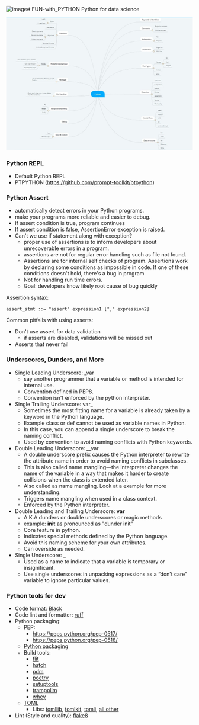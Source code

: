 ![image](https://github.com/Akshaykumarcp/python/assets/16430258/69b474bc-405b-47b3-80a8-f280100290ee)# FUN-with_PYTHON
Python for data science

![alt text](https://github.com/Akshaykumarcp/FUN-with_PYTHON/blob/main/mind_mapping_python.jpg)

### Python REPL
- Default Python REPL
- PTPYTHON (https://github.com/prompt-toolkit/ptpython)

### Python Assert

- automatically detect errors in your Python programs.
- make your programs more reliable and easier to debug.
- If assert condition is true, program continues
- If assert condition is false, AssertionError exception is raised.
- Can't we use if statement along with exception?
  - proper use of assertions is to inform developers about unrecoverable errors in a program.
  - assertions are not for regular error handling such as file not found.
  - Assertions are for internal self checks of program. Assertions work by declaring some conditions as impossible in code. If one of these conditions doesn't hold, there's a bug in program
  - Not for handling run time errors.
  - Goal: developers know likely root cause of bug quickly

Assertion syntax:
```
assert_stmt ::= "assert" expression1 ["," expression2]
```

Common pitfalls with using asserts:
- Don't use assert for data validation
  - if asserts are disabled, validations will be missed out
- Asserts that never fail

### Underscores, Dunders, and More

- Single Leading Underscore: _var
  - say another programmer that a variable or method is intended for internal use.
  - Convention defined in PEP8.
  - Convention isn't enforced by the python interpreter.
- Single Trailing Underscore: var_
  - Sometimes the most fitting name for a variable is already taken by a keyword in the Python language.
  - Example class or def cannot be used as variable names in Python.
  - In this case, you can append a single underscore to break the naming conflict.
  - Used by convention to avoid naming conflicts with Python keywords.
- Double Leading Underscore: __var
  - A double underscore prefix causes the Python interpreter to rewrite the attribute name in order to avoid naming conflicts in subclasses.
  - This is also called name mangling—the interpreter changes the name of the variable in a way that makes it harder to create collisions when the class is extended later.
  - Also called as name mangling. Look at a example for more understanding.
  - Triggers name mangling when used in a class context.
  - Enforced by the Python interpreter.
- Double Leading and Trailing Underscore: __var__
  - A.K.A dunders or double underscores or magic methods
  - example: __init__ as pronounced as "dunder init"
  - Core feature in python.
  - Indicates special methods defined by the Python language.
  - Avoid this naming scheme for your own attributes.
  - Can overside as needed.
- Single Underscore: _
  - Used as a name to indicate that a variable is temporary or insignificant.
  - Use single underscores in unpacking expressions as a “don’t care” variable to ignore particular values.

### Python tools for dev

- Code format: [Black](https://github.com/psf/black)
- Code lint and formatter: [ruff](https://github.com/astral-sh/ruff)
- Python packaging:
  - PEP:
    - https://peps.python.org/pep-0517/
    - https://peps.python.org/pep-0518/
  - [Python packaging](https://packaging.python.org/en/latest/overview/)
  - Build tools:
    - [flit](https://flit.pypa.io/en/latest/)
    - [hatch](https://hatch.pypa.io/latest/)
    - [pdm](https://pdm-project.org/en/latest/)
    - [poetry](https://python-poetry.org/)
    - [setuptools](https://setuptools.pypa.io/en/latest/)
    - [trampolim](https://pypi.org/project/trampolim/)
    - [whey](https://pypi.org/project/whey/)
  - [TOML](https://toml.io/en/)
    - Libs: [tomllib](https://docs.python.org/3/library/tomllib.html), [tomlkit](https://github.com/python-poetry/tomlkit), [tomli](https://github.com/hukkin/tomli), [all other](https://github.com/toml-lang/toml/wiki)
- Lint (Style and quality): [flake8](https://github.com/PyCQA/flake8)
